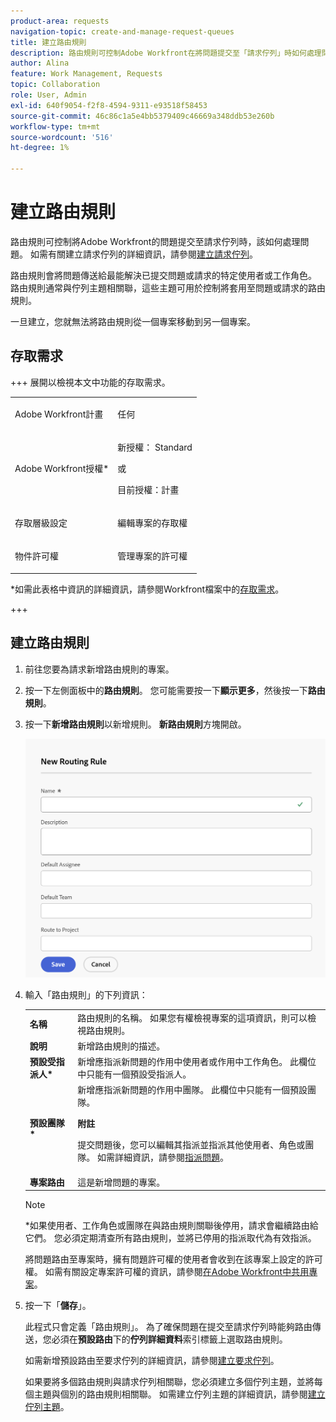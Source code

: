 ```yaml
---
product-area: requests
navigation-topic: create-and-manage-request-queues
title: 建立路由規則
description: 路由規則可控制Adobe Workfront在將問題提交至「請求佇列」時如何處理問題。
author: Alina
feature: Work Management, Requests
topic: Collaboration
role: User, Admin
exl-id: 640f9054-f2f8-4594-9311-e93518f58453
source-git-commit: 46c86c1a5e4bb5379409c46669a348ddb53e260b
workflow-type: tm+mt
source-wordcount: '516'
ht-degree: 1%

---
```


# 建立路由規則

<!-- Audited: 12/2023 -->

路由規則可控制將Adobe Workfront的問題提交至請求佇列時，該如何處理問題。 如需有關建立請求佇列的詳細資訊，請參閱[建立請求佇列](../../../manage-work/requests/create-and-manage-request-queues/create-request-queue.md)。

路由規則會將問題傳送給最能解決已提交問題或請求的特定使用者或工作角色。 路由規則通常與佇列主題相關聯，這些主題可用於控制將套用至問題或請求的路由規則。

一旦建立，您就無法將路由規則從一個專案移動到另一個專案。

## 存取需求

+++ 展開以檢視本文中功能的存取需求。

<table style="table-layout:auto"> 
 <col> 
 <col> 
 <tbody> 
  <tr> 
   <td role="rowheader"><p>Adobe Workfront計畫</p></td> 
   <td> <p>任何 </p> </td> 
  </tr> 
  <tr> 
   <td role="rowheader">Adobe Workfront授權*</td> 
   <td> <p>新授權： Standard </p> 
   或
   <p>目前授權：計畫 </p> </td> 
  </tr> 
  <tr> 
   <td role="rowheader">存取層級設定</td> 
   <td> <p>編輯專案的存取權</p> </td> 
  </tr> 
  <tr> 
   <td role="rowheader">物件許可權</td> 
   <td> <p> 管理專案的許可權</p> </td> 
  </tr> 
 </tbody> 
</table>

*如需此表格中資訊的詳細資訊，請參閱Workfront檔案中的[存取需求](/help/quicksilver/administration-and-setup/add-users/access-levels-and-object-permissions/access-level-requirements-in-documentation.md)。

+++

## 建立路由規則

1. 前往您要為請求新增路由規則的專案。
1. 按一下左側面板中的&#x200B;**路由規則**。 您可能需要按一下&#x200B;**顯示更多**，然後按一下&#x200B;**路由規則**。
1. 按一下&#x200B;**新增路由規則**&#x200B;以新增規則。 **新路由規則**&#x200B;方塊開啟。

   ![新路由規則方塊](assets/new-routing-rule-box.png)
1. 輸入「路由規則」的下列資訊：

   <table style="table-layout:auto"> 
    <col> 
    <col> 
    <thead> 
     </thead> 
    <tbody> 
     <tr> 
      <td role="rowheader"><strong>名稱</strong> </td> 
      <td>路由規則的名稱。 如果您有權檢視專案的這項資訊，則可以檢視路由規則。</td> 
     </tr> 
     <tr> 
      <td role="rowheader"><strong>說明</strong> </td> 
      <td>新增路由規則的描述。</td> 
     </tr> 
     <tr> 
      <td role="rowheader"><strong>預設受指派人*</strong> </td> 
      <td>新增應指派新問題的作用中使用者或作用中工作角色。 此欄位中只能有一個預設受指派人。 </td> 
     </tr> 
     <tr> 
      <td role="rowheader"><strong>預設團隊*</strong> </td> 
      <td>新增應指派新問題的作用中團隊。 此欄位中只能有一個預設團隊。

   <p><b>附註</b></p>

   提交問題後，您可以編輯其指派並指派其他使用者、角色或團隊。 如需詳細資訊，請參閱<a href="../../../manage-work/issues/manage-issues/assign-issues.md">指派問題</a>。

   </td> 
     </tr> 
     <tr> 
      <td role="rowheader"><strong>專案路由</strong> </td> 
      <td>這是新增問題的專案。</td> 
     </tr> 
    </tbody> 
   </table>

   >[!NOTE]
   >
   >*如果使用者、工作角色或團隊在與路由規則關聯後停用，請求會繼續路由給它們。 您必須定期清查所有路由規則，並將已停用的指派取代為有效指派。

   將問題路由至專案時，擁有問題許可權的使用者會收到在該專案上設定的許可權。 如需有關設定專案許可權的資訊，請參閱[在Adobe Workfront中共用專案](../../../workfront-basics/grant-and-request-access-to-objects/share-a-project.md)。

1. 按一下「**儲存**」。

   此程式只會定義「路由規則」。 為了確保問題在提交至請求佇列時能夠路由傳送，您必須在&#x200B;**預設路由**&#x200B;下的&#x200B;**佇列詳細資料**&#x200B;索引標籤上選取路由規則。

   如需新增預設路由至要求佇列的詳細資訊，請參閱[建立要求佇列](../../../manage-work/requests/create-and-manage-request-queues/create-request-queue.md)。

   如果要將多個路由規則與請求佇列相關聯，您必須建立多個佇列主題，並將每個主題與個別的路由規則相關聯。 如需建立佇列主題的詳細資訊，請參閱[建立佇列主題](../../../manage-work/requests/create-and-manage-request-queues/create-queue-topics.md)。
